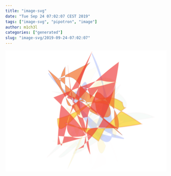 ```yaml
---
title: "image-svg"
date: "Tue Sep 24 07:02:07 CEST 2019"
tags: ["image-svg", "pipotron", "image"]
author: m1ch3l
categories: ["generated"]
slug: "image-svg/2019-09-24-07:02:07"
---
```


![](image.svg)
